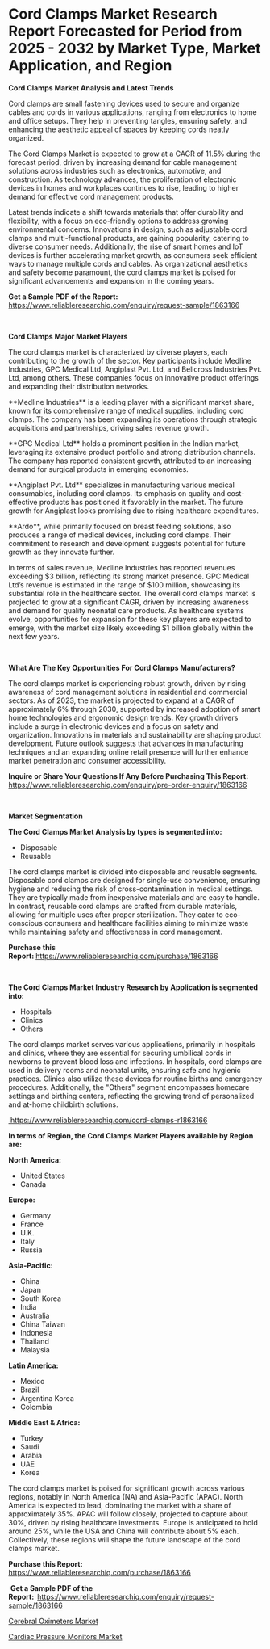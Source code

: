 <p><h1>Cord Clamps Market Research Report Forecasted for Period from 2025 -  2032 by Market Type, Market Application, and Region</h1></p><p><strong>Cord Clamps Market Analysis and Latest Trends</strong></p>
<p><p>Cord clamps are small fastening devices used to secure and organize cables and cords in various applications, ranging from electronics to home and office setups. They help in preventing tangles, ensuring safety, and enhancing the aesthetic appeal of spaces by keeping cords neatly organized.</p><p>The Cord Clamps Market is expected to grow at a CAGR of 11.5% during the forecast period, driven by increasing demand for cable management solutions across industries such as electronics, automotive, and construction. As technology advances, the proliferation of electronic devices in homes and workplaces continues to rise, leading to higher demand for effective cord management products.</p><p>Latest trends indicate a shift towards materials that offer durability and flexibility, with a focus on eco-friendly options to address growing environmental concerns. Innovations in design, such as adjustable cord clamps and multi-functional products, are gaining popularity, catering to diverse consumer needs. Additionally, the rise of smart homes and IoT devices is further accelerating market growth, as consumers seek efficient ways to manage multiple cords and cables. As organizational aesthetics and safety become paramount, the cord clamps market is poised for significant advancements and expansion in the coming years.</p></p>
<p><strong>Get a Sample PDF of the Report:&nbsp;</strong> <a href="https://www.reliableresearchiq.com/enquiry/request-sample/1863166?utm_campaign=99&utm_medium=2&utm_source=Github&utm_content=ia&utm_term=04032025&utm_id=cord-clamps">https://www.reliableresearchiq.com/enquiry/request-sample/1863166</a></p>
<p>&nbsp;</p>
<p><strong>Cord Clamps Major Market Players</strong></p>
<p><p>The cord clamps market is characterized by diverse players, each contributing to the growth of the sector. Key participants include Medline Industries, GPC Medical Ltd, Angiplast Pvt. Ltd, and Bellcross Industries Pvt. Ltd, among others. These companies focus on innovative product offerings and expanding their distribution networks.</p><p>**Medline Industries** is a leading player with a significant market share, known for its comprehensive range of medical supplies, including cord clamps. The company has been expanding its operations through strategic acquisitions and partnerships, driving sales revenue growth. </p><p>**GPC Medical Ltd** holds a prominent position in the Indian market, leveraging its extensive product portfolio and strong distribution channels. The company has reported consistent growth, attributed to an increasing demand for surgical products in emerging economies.</p><p>**Angiplast Pvt. Ltd** specializes in manufacturing various medical consumables, including cord clamps. Its emphasis on quality and cost-effective products has positioned it favorably in the market. The future growth for Angiplast looks promising due to rising healthcare expenditures.</p><p>**Ardo**, while primarily focused on breast feeding solutions, also produces a range of medical devices, including cord clamps. Their commitment to research and development suggests potential for future growth as they innovate further.</p><p>In terms of sales revenue, Medline Industries has reported revenues exceeding $3 billion, reflecting its strong market presence. GPC Medical Ltd’s revenue is estimated in the range of $100 million, showcasing its substantial role in the healthcare sector. The overall cord clamps market is projected to grow at a significant CAGR, driven by increasing awareness and demand for quality neonatal care products. As healthcare systems evolve, opportunities for expansion for these key players are expected to emerge, with the market size likely exceeding $1 billion globally within the next few years.</p></p>
<p>&nbsp;</p>
<p><strong>What Are The Key Opportunities For Cord Clamps Manufacturers?</strong></p>
<p><p>The cord clamps market is experiencing robust growth, driven by rising awareness of cord management solutions in residential and commercial sectors. As of 2023, the market is projected to expand at a CAGR of approximately 6% through 2030, supported by increased adoption of smart home technologies and ergonomic design trends. Key growth drivers include a surge in electronic devices and a focus on safety and organization. Innovations in materials and sustainability are shaping product development. Future outlook suggests that advances in manufacturing techniques and an expanding online retail presence will further enhance market penetration and consumer accessibility.</p></p>
<p><strong>Inquire or Share Your Questions If Any Before Purchasing This Report:</strong> <a href="https://www.reliableresearchiq.com/enquiry/pre-order-enquiry/1863166?utm_campaign=99&utm_medium=2&utm_source=Github&utm_content=ia&utm_term=04032025&utm_id=cord-clamps">https://www.reliableresearchiq.com/enquiry/pre-order-enquiry/1863166</a></p>
<p>&nbsp;</p>
<p><strong>Market Segmentation</strong></p>
<p><strong>The Cord Clamps Market Analysis by types is segmented into:</strong></p>
<p><ul><li>Disposable</li><li>Reusable</li></ul></p>
<p><p>The cord clamps market is divided into disposable and reusable segments. Disposable cord clamps are designed for single-use convenience, ensuring hygiene and reducing the risk of cross-contamination in medical settings. They are typically made from inexpensive materials and are easy to handle. In contrast, reusable cord clamps are crafted from durable materials, allowing for multiple uses after proper sterilization. They cater to eco-conscious consumers and healthcare facilities aiming to minimize waste while maintaining safety and effectiveness in cord management.</p></p>
<p><strong>Purchase this Report:&nbsp;</strong><a href="https://www.reliableresearchiq.com/purchase/1863166?utm_campaign=99&utm_medium=2&utm_source=Github&utm_content=ia&utm_term=04032025&utm_id=cord-clamps">https://www.reliableresearchiq.com/purchase/1863166</a></p>
<p>&nbsp;</p>
<p><strong>The Cord Clamps Market Industry Research by Application is segmented into:</strong></p>
<p><ul><li>Hospitals</li><li>Clinics</li><li>Others</li></ul></p>
<p><p>The cord clamps market serves various applications, primarily in hospitals and clinics, where they are essential for securing umbilical cords in newborns to prevent blood loss and infections. In hospitals, cord clamps are used in delivery rooms and neonatal units, ensuring safe and hygienic practices. Clinics also utilize these devices for routine births and emergency procedures. Additionally, the "Others" segment encompasses homecare settings and birthing centers, reflecting the growing trend of personalized and at-home childbirth solutions.</p></p>
<p><a href="https://www.reliableresearchiq.com/cord-clamps-r1863166?utm_campaign=99&utm_medium=2&utm_source=Github&utm_content=ia&utm_term=04032025&utm_id=cord-clamps">&nbsp;https://www.reliableresearchiq.com/cord-clamps-r1863166</a></p>
<p><strong>In terms of Region, the Cord Clamps Market Players available by Region are:</strong></p>
<p>
    <p> <strong> North America: </strong>
        <ul>
            <li>United States</li>
            <li>Canada</li>
        </ul>
        </p> 
    <p> <strong> Europe: </strong>
        <ul>
            <li>Germany</li>
            <li>France</li>
            <li>U.K.</li>
            <li>Italy</li>
            <li>Russia</li>
        </ul>
        </p> 
    <p> <strong> Asia-Pacific: </strong>
        <ul>
            <li>China</li>
            <li>Japan</li>
            <li>South Korea</li>
            <li>India</li>
            <li>Australia</li>
            <li>China Taiwan</li>
            <li>Indonesia</li>
            <li>Thailand</li>
            <li>Malaysia</li>
        </ul>
        </p> 
    <p> <strong> Latin America: </strong>
        <ul>
            <li>Mexico</li>
            <li>Brazil</li>
            <li>Argentina Korea</li>
            <li>Colombia</li>
        </ul>
        </p> 
    <p> <strong> Middle East & Africa: </strong>
        <ul>
            <li>Turkey</li>
            <li>Saudi</li>
            <li>Arabia</li>
            <li>UAE</li>
            <li>Korea</li>
        </ul>
    </p>
    </p>
<p><p>The cord clamps market is poised for significant growth across various regions, notably in North America (NA) and Asia-Pacific (APAC). North America is expected to lead, dominating the market with a share of approximately 35%. APAC will follow closely, projected to capture about 30%, driven by rising healthcare investments. Europe is anticipated to hold around 25%, while the USA and China will contribute about 5% each. Collectively, these regions will shape the future landscape of the cord clamps market.</p></p>
<p><strong>Purchase this Report: </strong><a href="https://www.reliableresearchiq.com/purchase/1863166?utm_campaign=99&utm_medium=2&utm_source=Github&utm_content=ia&utm_term=04032025&utm_id=cord-clamps">https://www.reliableresearchiq.com/purchase/1863166</a></p>
<p>&nbsp;<strong>Get a Sample PDF of the Report:&nbsp;&nbsp;</strong><a href="https://www.reliableresearchiq.com/enquiry/request-sample/1863166?utm_campaign=99&utm_medium=2&utm_source=Github&utm_content=ia&utm_term=04032025&utm_id=cord-clamps">https://www.reliableresearchiq.com/enquiry/request-sample/1863166</a></p>
<p><strong></strong></p>
<p><p><a href="https://github.com/botocniveda/Market-Research-Report-List-1/blob/main/cerebral-oximeters-market.md?utm_campaign=99&utm_medium=2&utm_source=Github&utm_content=ia&utm_term=04032025&utm_id=cord-clamps">Cerebral Oximeters Market</a></p><p><a href="https://github.com/muoioconzej8/Market-Research-Report-List-1/blob/main/cardiac-pressure-monitors-market.md?utm_campaign=99&utm_medium=2&utm_source=Github&utm_content=ia&utm_term=04032025&utm_id=cord-clamps">Cardiac Pressure Monitors Market</a></p></p>